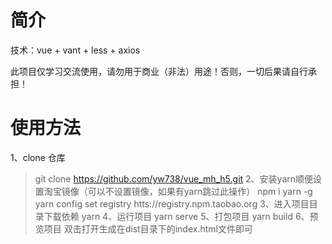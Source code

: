# 简介
技术：vue + vant + less + axios

此项目仅学习交流使用，请勿用于商业（非法）用途！否则，一切后果请自行承担！
# 使用方法

1、clone 仓库
> git clone https://github.com/yw738/vue_mh_h5.git
2、安装yarn顺便设置淘宝镜像（可以不设置镜像，如果有yarn跳过此操作）
> npm i yarn -g
> yarn config set registry htts://registry.npm.taobao.org 
3、进入项目目录下载依赖
> yarn
4、运行项目
> yarn serve 
5、打包项目
> yarn build 
6、预览项目
> 双击打开生成在dist目录下的index.html文件即可